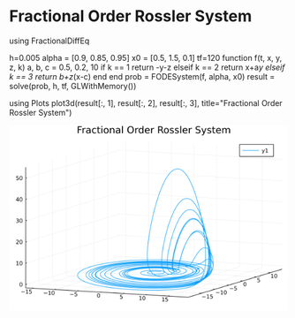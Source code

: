 # Fractional Order Rossler System

using FractionalDiffEq

h=0.005
alpha = [0.9, 0.85, 0.95]
x0 = [0.5, 1.5, 0.1]
tf=120
function f(t, x, y, z, k)
    a, b, c = 0.5, 0.2, 10
    if k == 1
        return -y-z
    elseif k == 2
        return x+a*y
    elseif k == 3
        return b+z*(x-c)
    end
end
prob = FODESystem(f, alpha, x0)
result = solve(prob, h, tf, GLWithMemory())

using Plots
plot3d(result[:, 1], result[:, 2], result[:, 3], title="Fractional Order Rossler System")

![Rossler](./assets/Rossler.png)